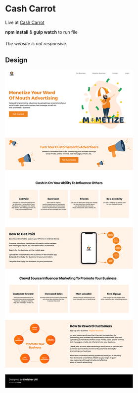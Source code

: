 # Cash Carrot

Live at [Cash Carrot](https://shridharulli.github.io/cash-ez-carrot)

**npm install** & **gulp watch** to run file

###### The website is not responsive.

## **Design**

![Mockup](dist/assets/img/mockup.png)
